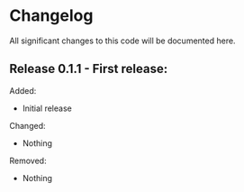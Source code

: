 # Changelog

All significant changes to this code will be documented here.

## Release 0.1.1 - First release:

Added:
* Initial release

Changed:
* Nothing

Removed:
* Nothing
